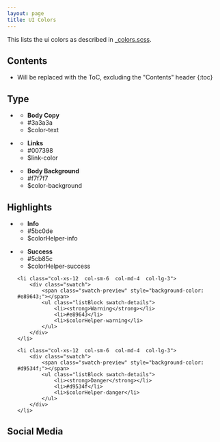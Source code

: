 ```yaml
---
layout: page
title: UI Colors
---
```


This lists the ui colors as described in [_colors.scss](https://github.com/CruGlobal/crubrand/blob/master/variables/_colors.scss).

## Contents

* Will be replaced with the ToC, excluding the "Contents" header
{:toc}

## Type
<ul class="listInline  row  palette  pl0">
    <li class="col-xs-12  col-sm-6  col-md-4  col-lg-3">
        <div class="swatch">
            <span class="swatch-preview" style="background-color: #3a3a3a;"></span>
            <ul class="listBlock swatch-details">
                <li><strong>Body Copy</strong></li>
                <li>#3a3a3a</li>
                <li>$color-text</li>
            </ul>
        </div>
    </li>
    <li class="col-xs-12  col-sm-6  col-md-4  col-lg-3">
        <div class="swatch">
            <span class="swatch-preview" style="background-color: #007398;"></span>
            <ul class="listBlock swatch-details">
                <li><strong>Links</strong></li>
                <li>#007398</li>
                <li>$link-color</li>
            </ul>
        </div>
    </li>
    <li class="col-xs-12  col-sm-6  col-md-4  col-lg-3">
        <div class="swatch">
            <span class="swatch-preview" style="background-color: #f7f7f7;"></span>
            <ul class="listBlock swatch-details">
                <li><strong>Body Background</strong></li>
                <li>#f7f7f7</li>
                <li>$color-background</li>
            </ul>
        </div>
    </li>
</ul>

## Highlights
<ul class="listInline  row  palette  pl0">
    <li class="col-xs-12  col-sm-6  col-md-4  col-lg-3">
        <div class="swatch">
            <span class="swatch-preview" style="background-color: #5bc0de;"></span>
            <ul class="listBlock swatch-details">
                <li><strong>Info</strong></li>
                <li>#5bc0de</li>
                <li>$colorHelper-info</li>
            </ul>
        </div>
    </li>
    <li class="col-xs-12  col-sm-6  col-md-4  col-lg-3">
        <div class="swatch">
            <span class="swatch-preview" style="background-color: #5cb85c;"></span>
            <ul class="listBlock swatch-details">
                <li><strong>Success</strong></li>
                <li>#5cb85c</li>
                <li>$colorHelper-success</li>
            </ul>
        </div>
    </li>

    <li class="col-xs-12  col-sm-6  col-md-4  col-lg-3">
        <div class="swatch">
            <span class="swatch-preview" style="background-color: #e89643;"></span>
            <ul class="listBlock swatch-details">
                <li><strong>Warning</strong></li>
                <li>#e89643</li>
                <li>$colorHelper-warning</li>
            </ul>
        </div>
    </li>

    <li class="col-xs-12  col-sm-6  col-md-4  col-lg-3">
        <div class="swatch">
            <span class="swatch-preview" style="background-color: #d9534f;"></span>
            <ul class="listBlock swatch-details">
                <li><strong>Danger</strong></li>
                <li>#d9534f</li>
                <li>$colorHelper-danger</li>
            </ul>
        </div>
    </li>
</ul>

## Social Media
